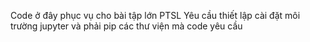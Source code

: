 Code ở đây phục vụ cho bài tập lớn PTSL
Yêu cầu thiết lập cài đặt môi trường jupyter và phải pip các thư viện mà code yêu cầu
